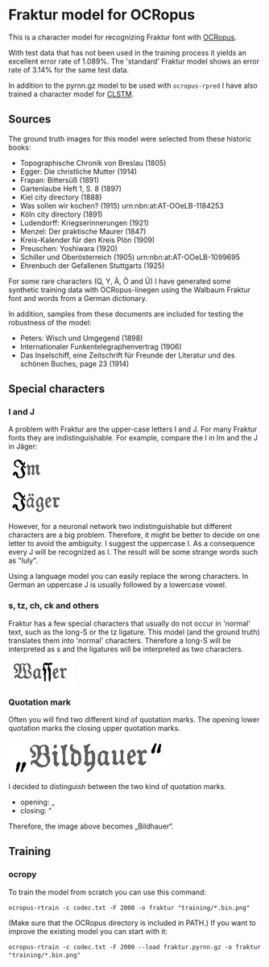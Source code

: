 # Fraktur model for OCRopus

This is a character model for recognizing Fraktur font with [OCRopus](https://github.com/tmbdev/ocropy). 

With test data that has not been used in the training process it yields an excellent error rate of 1.089%. The 'standard' Fraktur model shows an error rate of 3.14% for the same test data.

In addition to the pyrnn.gz model to be used with `ocropus-rpred` I have also trained a character model for [CLSTM](https://github.com/tmbdev/clstm). 


## Sources

The ground truth images for this model were selected from these historic books:

- Topographische Chronik von Breslau  (1805)
- Egger: Die christliche Mutter (1914)
- Frapan: Bittersüß (1891)
- Gartenlaube Heft 1, S. 8 (1897)
- Kiel city directory (1888)
- Was sollen wir kochen? (1915)  urn:nbn:at:AT-OOeLB-1184253
- Köln city directory (1891)
- Ludendorff: Kriegserinnerungen (1921)
- Menzel: Der praktische Maurer  (1847)
- Kreis-Kalender für den Kreis Plön (1909)
- Preuschen: Yoshiwara (1920)
- Schiller und Oberösterreich (1905) urn:nbn:at:AT-OOeLB-1099695
- Ehrenbuch der Gefallenen Stuttgarts (1925)

For some rare characters (Q, Y, Ä, Ö and Ü) I have generated some synthetic training data with OCRopus-linegen using the Walbaum Fraktur font and words from a German dictionary.

In addition, samples from these documents are included for testing the robustness of the model:

- Peters: Wisch und Umgegend (1898) 
- Internationaler Funkentelegraphenvertrag (1906)
- Das Inselschiff, eine Zeitschrift für Freunde der Literatur und des schönen Buches, page 23 (1914)

## Special characters

### I and J

A problem with Fraktur are the upper-case letters I and J. For many Fraktur fonts they are indistinguishable. For example, compare the I in Im and the J in Jäger:

![Im](images/I.png)

![Jäger](images/J.png)

However, for a neuronal network two indistinguishable but different characters are a big problem. Therefore, it might be better to decide on one letter to avoid the ambiguity. I suggest the uppercase I. As a consequence every J will be recognized as I. The result will be some strange words such as "Iuly". 

Using a language model you can easily replace the wrong characters. In German an uppercase J is usually followed by a lowercase vowel. 

### s, tz, ch, ck and others

Fraktur has a few special characters that usually do not occur in 'normal' text, such as the long-S or the tz ligature. This model (and the ground truth) translates them into 'normal' characters. Therefore a long-S will be interpreted as s and the ligatures will be interpreted as two characters.

![Wasser](images/long-s.png)

### Quotation mark

Often you will find two different kind of quotation marks. The opening lower quotation marks the closing upper quotation marks.

![„Bildhauer“](images/quot.png)

I decided to distinguish between the two kind of quotation marks. 

- opening: „
- closing: “

Therefore, the image above becomes „Bildhauer“.

## Training
### ocropy
To train the model from scratch you can use this command:

	ocropus-rtrain -c codec.txt -F 2000 -o fraktur "training/*.bin.png"

(Make sure that the OCRopus directory is included in PATH.) If you want to improve the existing model you can start with it:

	ocropus-rtrain -c codec.txt -F 2000 --load fraktur.pyrnn.gz -o fraktur "training/*.bin.png"
